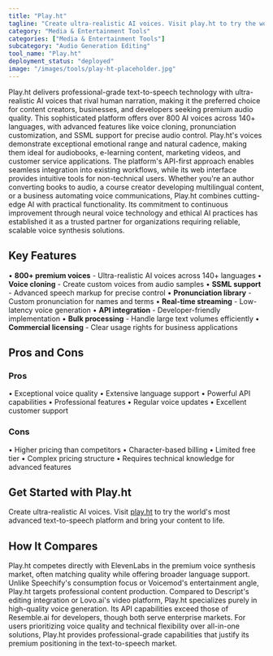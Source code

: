 ```yaml
---
title: "Play.ht"
tagline: "Create ultra-realistic AI voices. Visit play.ht to try the world's most advan..."
category: "Media & Entertainment Tools"
categories: ["Media & Entertainment Tools"]
subcategory: "Audio Generation Editing"
tool_name: "Play.ht"
deployment_status: "deployed"
image: "/images/tools/play-ht-placeholder.jpg"
---
```

Play.ht delivers professional-grade text-to-speech technology with ultra-realistic AI voices that rival human narration, making it the preferred choice for content creators, businesses, and developers seeking premium audio quality. This sophisticated platform offers over 800 AI voices across 140+ languages, with advanced features like voice cloning, pronunciation customization, and SSML support for precise audio control. Play.ht's voices demonstrate exceptional emotional range and natural cadence, making them ideal for audiobooks, e-learning content, marketing videos, and customer service applications. The platform's API-first approach enables seamless integration into existing workflows, while its web interface provides intuitive tools for non-technical users. Whether you're an author converting books to audio, a course creator developing multilingual content, or a business automating voice communications, Play.ht combines cutting-edge AI with practical functionality. Its commitment to continuous improvement through neural voice technology and ethical AI practices has established it as a trusted partner for organizations requiring reliable, scalable voice synthesis solutions.

## Key Features

• **800+ premium voices** - Ultra-realistic AI voices across 140+ languages
• **Voice cloning** - Create custom voices from audio samples
• **SSML support** - Advanced speech markup for precise control
• **Pronunciation library** - Custom pronunciation for names and terms
• **Real-time streaming** - Low-latency voice generation
• **API integration** - Developer-friendly implementation
• **Bulk processing** - Handle large text volumes efficiently
• **Commercial licensing** - Clear usage rights for business applications

## Pros and Cons

### Pros
• Exceptional voice quality
• Extensive language support
• Powerful API capabilities
• Professional features
• Regular voice updates
• Excellent customer support

### Cons
• Higher pricing than competitors
• Character-based billing
• Limited free tier
• Complex pricing structure
• Requires technical knowledge for advanced features

## Get Started with Play.ht

Create ultra-realistic AI voices. Visit [play.ht](https://play.ht) to try the world's most advanced text-to-speech platform and bring your content to life.

## How It Compares

Play.ht competes directly with ElevenLabs in the premium voice synthesis market, often matching quality while offering broader language support. Unlike Speechify's consumption focus or Voicemod's entertainment angle, Play.ht targets professional content production. Compared to Descript's editing integration or Lovo.ai's video platform, Play.ht specializes purely in high-quality voice generation. Its API capabilities exceed those of Resemble.ai for developers, though both serve enterprise markets. For users prioritizing voice quality and technical flexibility over all-in-one solutions, Play.ht provides professional-grade capabilities that justify its premium positioning in the text-to-speech market.
